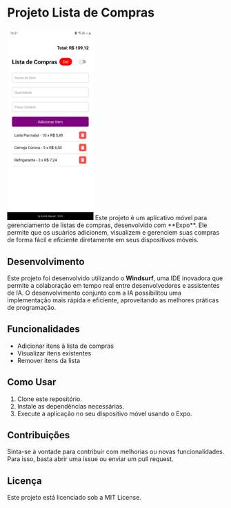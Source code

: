# Projeto Lista de Compras
<img src="lista-compras.jpg" alt="Image do Projeto" width="200"/>
Este projeto é um aplicativo móvel para gerenciamento de listas de compras, desenvolvido com **Expo**. Ele permite que os usuários adicionem, visualizem e gerenciem suas compras de forma fácil e eficiente diretamente em seus dispositivos móveis.

## Desenvolvimento

Este projeto foi desenvolvido utilizando o **Windsurf**, uma IDE inovadora que permite a colaboração em tempo real entre desenvolvedores e assistentes de IA. O desenvolvimento conjunto com a IA possibilitou uma implementação mais rápida e eficiente, aproveitando as melhores práticas de programação.

## Funcionalidades

- Adicionar itens à lista de compras
- Visualizar itens existentes
- Remover itens da lista

## Como Usar

1. Clone este repositório.
2. Instale as dependências necessárias.
3. Execute a aplicação no seu dispositivo móvel usando o Expo.

## Contribuições

Sinta-se à vontade para contribuir com melhorias ou novas funcionalidades. Para isso, basta abrir uma issue ou enviar um pull request.

## Licença

Este projeto está licenciado sob a MIT License.
